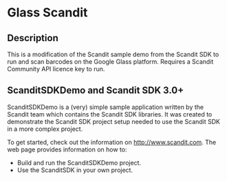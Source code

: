 Glass Scandit
=============

## Description

This is a modification of the Scandit sample demo from the Scandit SDK to run and scan barcodes on the Google Glass platform. Requires a Scandit Community API licence key to run.

## ScanditSDKDemo and Scandit SDK 3.0+

ScanditSDKDemo is a (very) simple sample application written by the Scandit team which contains the Scandit SDK libraries. It was created to demonstrate the Scandit SDK project setup needed to use the Scandit SDK in a more complex project.

To get started, check out the information on http://www.scandit.com. The web page provides information on how to:

* Build and run the ScanditSDKDemo project.
* Use the ScanditSDK in your own project.
